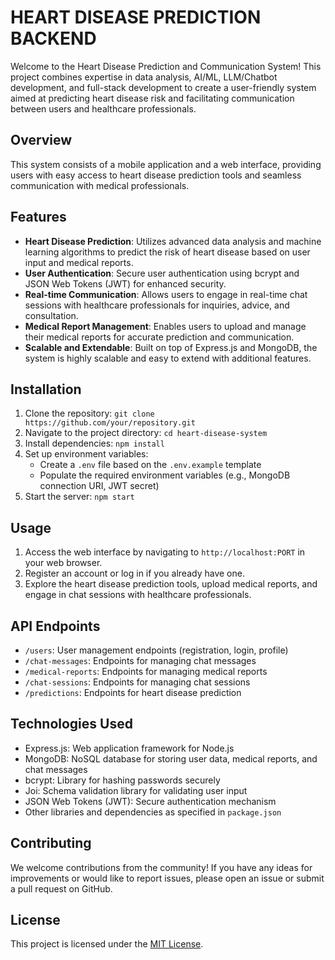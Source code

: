 # HEART DISEASE PREDICTION BACKEND

Welcome to the Heart Disease Prediction and Communication System! This project combines expertise in data analysis, AI/ML, LLM/Chatbot development, and full-stack development to create a user-friendly system aimed at predicting heart disease risk and facilitating communication between users and healthcare professionals.

## Overview

This system consists of a mobile application and a web interface, providing users with easy access to heart disease prediction tools and seamless communication with medical professionals.

## Features

- **Heart Disease Prediction**: Utilizes advanced data analysis and machine learning algorithms to predict the risk of heart disease based on user input and medical reports.
- **User Authentication**: Secure user authentication using bcrypt and JSON Web Tokens (JWT) for enhanced security.
- **Real-time Communication**: Allows users to engage in real-time chat sessions with healthcare professionals for inquiries, advice, and consultation.
- **Medical Report Management**: Enables users to upload and manage their medical reports for accurate prediction and communication.
- **Scalable and Extendable**: Built on top of Express.js and MongoDB, the system is highly scalable and easy to extend with additional features.

## Installation

1. Clone the repository: `git clone https://github.com/your/repository.git`
2. Navigate to the project directory: `cd heart-disease-system`
3. Install dependencies: `npm install`
4. Set up environment variables:
   - Create a `.env` file based on the `.env.example` template
   - Populate the required environment variables (e.g., MongoDB connection URI, JWT secret)
5. Start the server: `npm start`

## Usage

1. Access the web interface by navigating to `http://localhost:PORT` in your web browser.
2. Register an account or log in if you already have one.
3. Explore the heart disease prediction tools, upload medical reports, and engage in chat sessions with healthcare professionals.

## API Endpoints

- `/users`: User management endpoints (registration, login, profile)
- `/chat-messages`: Endpoints for managing chat messages
- `/medical-reports`: Endpoints for managing medical reports
- `/chat-sessions`: Endpoints for managing chat sessions
- `/predictions`: Endpoints for heart disease prediction

## Technologies Used

- Express.js: Web application framework for Node.js
- MongoDB: NoSQL database for storing user data, medical reports, and chat messages
- bcrypt: Library for hashing passwords securely
- Joi: Schema validation library for validating user input
- JSON Web Tokens (JWT): Secure authentication mechanism
- Other libraries and dependencies as specified in `package.json`

## Contributing

We welcome contributions from the community! If you have any ideas for improvements or would like to report issues, please open an issue or submit a pull request on GitHub.

## License

This project is licensed under the [MIT License](LICENSE).
